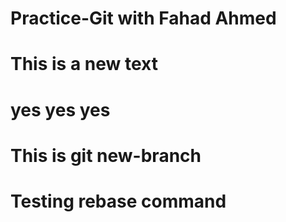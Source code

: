# Practice-Git with Fahad Ahmed
# This is a new text
# yes yes yes
# This is git new-branch
# Testing rebase command
